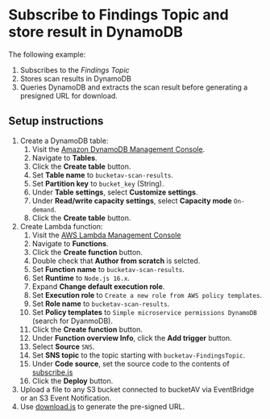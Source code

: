 # Subscribe to Findings Topic and store result in DynamoDB

The following example:

1. Subscribes to the *Findings Topic*
2. Stores scan results in DynamoDB
3. Queries DynamoDB and extracts the scan result before generating a presigned URL for download.

## Setup instructions

1. Create a DynamoDB table:
    1. Visit the [Amazon DynamoDB Management Console](https://console.aws.amazon.com/dynamodbv2/home#tables).
    2. Navigate to **Tables**.
    3. Click the **Create table** button.
    4. Set **Table name** to `bucketav-scan-results`.
    5. Set **Partition key** to `bucket_key` (String).
    6. Under **Table settings**, select **Customize settings**.
    7. Under **Read/write capacity settings**, select **Capacity mode** `On-demand`.
    8. Click the **Create table** button.
2. Create Lambda function:
    1. Visit the [AWS Lambda Management Console](https://console.aws.amazon.com/lambda/home#/functions)
    2. Navigate to **Functions**.
    3. Click the **Create function** button.
    4. Double check that **Author from scratch** is selcted.
    5. Set **Function name** to `bucketav-scan-results`.
    6. Set **Runtime** to `Node.js 16.x`.
    7. Expand **Change default execution role**.
    8. Set **Execution role** to `Create a new role from AWS policy templates`.
    9. Set **Role name** to `bucketav-scan-results`.
    10. Set **Policy templates** to `Simple microservice permissions DynamoDB` (search for DyanmoDB).
    11. Click the **Create function** button.
    12. Under **Function overview Info**, click the **Add trigger** button.
    13. Select **Source** `SNS`.
    14. Set **SNS topic** to the topic starting with `bucketav-FindingsTopic`.
    15. Under **Code source**, set the source code to the contents of [subscribe.js](subscribe.js)
    16. Click the **Deploy** button.
3. Upload a file to any S3 bucket connected to bucketAV via EventBridge or an S3 Event Notification.
4. Use [download.js](download.js) to generate the pre-signed URL.
